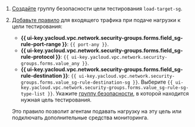 1. [Создайте](../../vpc/operations/security-group-create.md) группу безопасности цели тестирования `load-target-sg`.
1. [Добавьте правило](../../vpc/operations/security-group-add-rule.md) для входящего трафика при подаче нагрузки к цели тестирования:
    * **{{ ui-key.yacloud.vpc.network.security-groups.forms.field_sg-rule-port-range }}**: `{{ port-any }}`.
    * **{{ ui-key.yacloud.vpc.network.security-groups.forms.field_sg-rule-protocol }}**: `{{ ui-key.yacloud.vpc.network.security-groups.forms.value_any }}`.
    * **{{ ui-key.yacloud.vpc.network.security-groups.forms.field_sg-rule-destination }}**: `{{ ui-key.yacloud.vpc.network.security-groups.forms.value_sg-rule-destination-sg }}`.
      Выберите `{{ ui-key.yacloud.vpc.network.security-groups.forms.value_sg-rule-sg-type-list }}`. Укажите [группу безопасности](../../vpc/concepts/security-groups.md), в которой находится нужная цель тестирования.

    Это правило позволит агентам подавать нагрузку на эту цель или подключать дополнительные средства мониторинга.